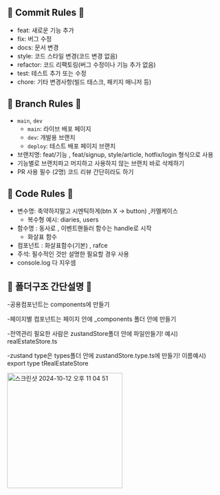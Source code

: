 ## 🩵 Commit Rules 🩵

- feat: 새로운 기능 추가
- fix: 버그 수정
- docs: 문서 변경
- style: 코드 스타일 변경(코드 변경 없음)
- refactor: 코드 리팩토링(버그 수정이나 기능 추가 없음)
- test: 테스트 추가 또는 수정
- chore: 기타 변경사항(빌드 태스크, 패키지 매니저 등)

## 🧡 Branch Rules 🧡

- `main`, `dev`
  - `main`: 라이브 배포 페이지
  - `dev`: 개발용 브랜치
  - `deploy`: 테스트 배포 페이지 브랜치
- 브랜치명: feat/기능 , feat/signup, style/article, hotfix/login 형식으로 사용
- 기능별로 브랜치파고 머지하고 사용하지 않는 브랜치 바로 삭제하기
- PR 사용 필수 (2명) 코드 리뷰 간단히라도 하기

## 💛 Code Rules 💛

- 변수명: 축약하지말고 시멘틱하게(btn X → button) ,카멜케이스
  - 복수형 예시: diaries, users
- 함수명 : 동사로 , 이벤트핸들러 함수는 handle로 시작
  - 화살표 함수
- 컴포넌트 : 화살표함수(기본) , rafce
- 주석: 필수적인 것만 설명한 필요할 경우 사용
- console.log 다 지우셈

## 💚 폴더구조 간단설명 💚

-공용컴포넌트는 components에 만들기 

-페이지별 컴포넌트는 페이지 안에 _components 폴더 안에 만들기 

-전역관리 필요한 사람은 zustandStore폴더 안에 파일만들기! 예시) realEstateStore.ts

-zustand type은 types폴더 안에 zustandStore.type.ts에 만들기! 이름예시) export type tRealEstateStore

<img width="268" alt="스크린샷 2024-10-12 오후 11 04 51" src="https://github.com/user-attachments/assets/7866163f-d6f0-463a-bff8-1f7a8d264cce">

